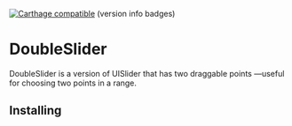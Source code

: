 [![Carthage compatible](https://img.shields.io/badge/Carthage-compatible-4BC51D.svg?style=flat)](https://github.com/Carthage/Carthage)
(version info badges)
# DoubleSlider
DoubleSlider is a version of UISlider that has two draggable points —useful for choosing two points in a range. 

## Installing
